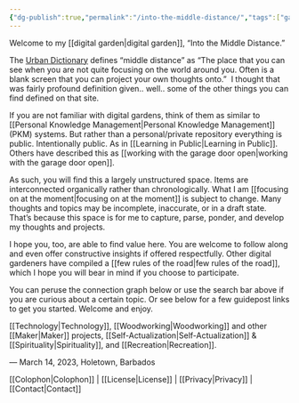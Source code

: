 ```yaml
---
{"dg-publish":true,"permalink":"/into-the-middle-distance/","tags":["gardenEntry"],"created":"","updated":""}
---
```


Welcome to my [[digital garden\|digital garden]], “Into the Middle Distance.”  

The [Urban Dictionary](https://urbandictionary.com) defines “middle distance” as “The place that you can see when you are not quite focusing on the world around you. Often is a blank screen that you can project your own thoughts onto.”  I thought that was fairly profound definition given.. well.. some of the other things you can find defined on that site. 

If you are not familiar with digital gardens, think of them as similar to [[Personal Knowledge Management\|Personal Knowledge Management]] (PKM) systems. But rather than a personal/private repository everything is public. Intentionally public. As in [[Learning in Public\|Learning in Public]]. Others have described this as [[working with the garage door open\|working with the garage door open]]. 

As such, you will find this a largely unstructured space. Items are interconnected organically rather than chronologically. What I am [[focusing on at the moment\|focusing on at the moment]] is subject to change. Many thoughts and topics may be incomplete, inaccurate, or in a draft state. That’s because this space is for me to capture, parse, ponder, and develop my thoughts and projects. 

I hope you, too, are able to find value here. You are welcome to follow along and even offer constructive insights if offered respectfully. Other digital gardeners have compiled a [[few rules of the road\|few rules of the road]], which I hope you will bear in mind if you choose to participate. 

You can peruse the connection graph below or use the search bar above if you are curious about a certain topic. Or see below for a few guidepost links to get you started. Welcome and enjoy.

[[Technology\|Technology]], [[Woodworking\|Woodworking]] and other [[Maker\|Maker]] projects, [[Self-Actualization\|Self-Actualization]] & [[Spirituality\|Spirituality]], and [[Recreation\|Recreation]].

— March 14, 2023, Holetown, Barbados

[[Colophon\|Colophon]] | [[License\|License]] | [[Privacy\|Privacy]] | [[Contact\|Contact]]